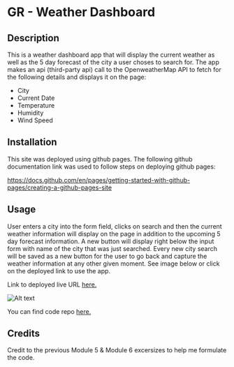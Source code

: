 # GR - Weather Dashboard
## Description

This is a weather dashboard app that will display the current weather as well as the 5 day forecast of the city a user choses to search for.
The app makes an api (third-party api) call to the OpenweatherMap API to fetch for the following details and displays it on the page:
- City
- Current Date
- Temperature 
- Humidity 
- Wind Speed

## Installation

This site was deployed using github pages. 
The following github documentation link was used to follow steps on deploying github pages: 

https://docs.github.com/en/pages/getting-started-with-github-pages/creating-a-github-pages-site

## Usage

User enters a city into the form field, clicks on search and then the current weather information will display on the page in addition to the upcoming 5 day forecast information. A new button will display right below the input form with name of the city that was just searched. Every new city search will be saved as a new button for the user to go back and capture the weather information at any other given moment. See image below or click on the deployed link to use the app.

Link to deployed live URL [here.](https://grosario1.github.io/gr-weather-dashboard/)

![Alt text]("../../../gr-weather-dashboard/assets/gr-weather-dashboard.jpg)

You can find code repo [here.](https://github.com/grosario1/gil-rosario-coding-quiz-app)

## Credits

Credit to the previous Module 5 & Module 6 excersizes to help me formulate the code.
